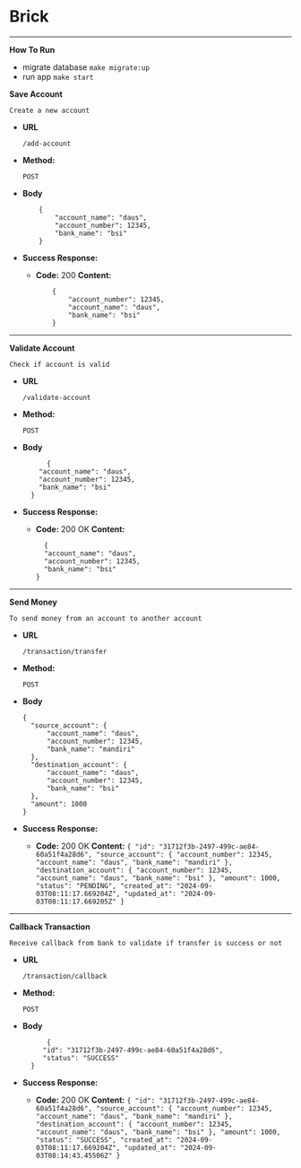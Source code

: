 # Brick
------------------
**How To Run**
* migrate database
  `make migrate:up`
* run app
  `make start`

**Save Account**

  `Create a new account`

* **URL**

  `/add-account`

* **Method:**

  `POST`

* **Body**

	```
		{
			"account_name": "daus",
			"account_number": 12345,
			"bank_name": "bsi"
		}
	```

* **Success Response:**

  * **Code:** 200
    **Content:**
	```
		{
			"account_number": 12345,
			"account_name": "daus",
			"bank_name": "bsi"
		}
	```
 
------------------
**Validate Account**

  `Check if account is valid`

* **URL**

  `/validate-account`

* **Method:**

  `POST`   

* **Body**

  ```
		{
      "account_name": "daus",
      "account_number": 12345,
      "bank_name": "bsi"
    }
	```


* **Success Response:**

  * **Code:** 200 OK
    **Content:**
	```
	  {
      "account_name": "daus",
      "account_number": 12345,
      "bank_name": "bsi"
    }
	```

------------------
**Send Money**

  `To send money from an account to another account`

* **URL**

  `/transaction/transfer`

* **Method:**

  `POST`   

* **Body**

  ```
  {
    "source_account": {
        "account_name": "daus",
        "account_number": 12345,
        "bank_name": "mandiri"
    },
    "destination_account": {
        "account_name": "daus",
        "account_number": 12345,
        "bank_name": "bsi"
    },
    "amount": 1000
  }
  ```

* **Success Response:**

  * **Code:** 200 OK
    **Content:**
	 	```
	 	{
      "id": "31712f3b-2497-499c-ae84-60a51f4a28d6",
      "source_account": {
          "account_number": 12345,
          "account_name": "daus",
          "bank_name": "mandiri"
      },
      "destination_account": {
          "account_number": 12345,
          "account_name": "daus",
          "bank_name": "bsi"
      },
      "amount": 1000,
      "status": "PENDING",
      "created_at": "2024-09-03T08:11:17.669204Z",
      "updated_at": "2024-09-03T08:11:17.669205Z"
    }
		```

------------------
**Callback Transaction**

  `Receive callback from bank to validate if transfer is success or not`

* **URL**

  `/transaction/callback`

* **Method:**

  `POST`   

* **Body**

  ```
		{
       "id": "31712f3b-2497-499c-ae84-60a51f4a28d6",
       "status": "SUCCESS"
    }
	```

* **Success Response:**

  * **Code:** 200 OK
    **Content:**
	 	```
	 	{
        "id": "31712f3b-2497-499c-ae84-60a51f4a28d6",
        "source_account": {
            "account_number": 12345,
            "account_name": "daus",
            "bank_name": "mandiri"
        },
        "destination_account": {
            "account_number": 12345,
            "account_name": "daus",
            "bank_name": "bsi"
        },
        "amount": 1000,
        "status": "SUCCESS",
        "created_at": "2024-09-03T08:11:17.669204Z",
        "updated_at": "2024-09-03T08:14:43.45506Z"
    }
		```
